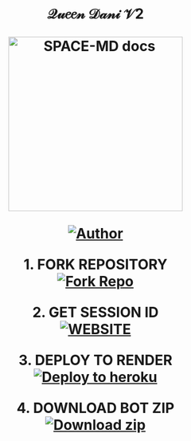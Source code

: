 <h1 align="center"> 𝒬𝓊𝑒𝑒𝓃 𝒟𝒶𝓃𝒾 𝒱2 
<p align="center">
  <a href="https://github.com/Nerdk-tech/QUEEN-DANI-V2 https://img.shields.io/badge/Deploy-100000?style=for-the-badge&logo=scan&logoColor=white&labelColor=purple&color=purple">
    <img alt="SPACE-MD docs" height="350" src="https://files.catbox.moe/kkgd2r.png">
  </a>
</p>
    
</a>
</p>
<p align="center">
<a href="https://github.com/Nerdk-tech"><img title="Author" src="https://img.shields.io/badge/QUEEN-DANI-V2-darkgreen?style=for-the-badge&logo=whatsapp"></a>
<p/>

<p align="center">
    <strong>1. FORK REPOSITORY</strong>
  <br>
    <a href="https://github.com/Nerdk-tech/QUEEN-DANI-V2/fork" target="_blank">
        <img alt="Fork Repo" src="https://img.shields.io/badge/Fork%20Repo-100000?style=for-the-badge&logo=scan&logoColor=white&labelColor=darkblue&color=darkblue"/>
    </a>
</p>

<p align="center">
    <strong>2. GET SESSION ID</strong>
    <br>
    <a href="https://arslan-md-web.onrender.com//" target="_blank">
        <img alt="WEBSITE" src="https://img.shields.io/badge/Pair-100000?style=for-the-badge&logo=scan&logoColor=white&labelColor=darkred&color=darkred"/>
    </a>
</p>

<p align="center">
    <strong>3. DEPLOY TO RENDER</strong>
    <br>
    <a href="https://dashboard.render.com" target="_blank">
        <img alt="Deploy to heroku" src="https://img.shields.io/badge/Deploy-100000?style=for-the-badge&logo=scan&logoColor=white&labelColor=purple&color=purple"/>
    </a>
</p>

<p align="center">
    <strong>4. DOWNLOAD BOT ZIP</strong>
    <br>
    <a href="https://codeload.github.com/Nerdk-tech/QUEEN-DANI-V2/zip/refs/heads/main" target="_blank">
        <img alt="Download zip" src="https://img.shields.io/badge/Download-100000?style=for-the-badge&logo=scan&logoColor=white&labelColor=darkorange&color=darkorange"/>
    </a>
</p>
